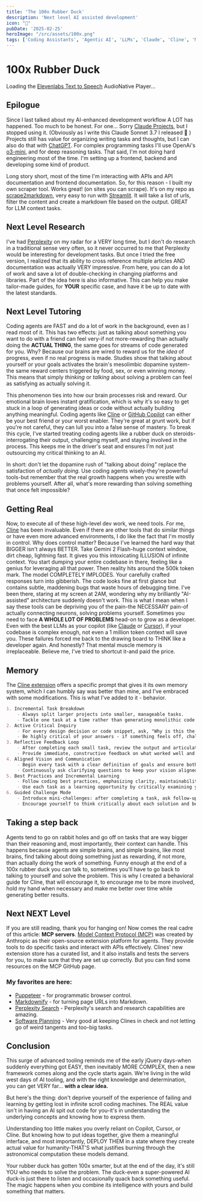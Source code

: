 ```yaml
---
title: 'The 100x Rubber Duck'
description: 'Next level AI assisted development'
icon: "🦆"
pubDate: '2025-02-25'
heroImage: "/src/assets/100x.png"
tags: ['Coding Assistants', 'Agentic AI', 'LLMs', 'Claude', 'Cline', 'MCP']
---
```


# 100x Rubber Duck

<div id="elevenlabs-audionative-widget" data-height="90" data-width="100%" data-frameborder="no" data-scrolling="no" data-publicuserid="65396038ed4b03af12ea9ce96f127b3d988c43203de2caf4eaf0671a5fa17dfa" data-playerurl="https://elevenlabs.io/player/index.html" data-projectid="SSexKfIEO9LzYzZ88Qu1" >Loading the <a href="https://elevenlabs.io/text-to-speech" target="_blank" rel="noopener">Elevenlabs Text to Speech</a> AudioNative Player...</div><script src="https://elevenlabs.io/player/audioNativeHelper.js" type="text/javascript"></script>

## Epilogue
Since I last talked about my AI-enhanced development workflow A LOT has happened. Too much to be honest. 
For one... Sorry [Claude Projects](https://www.anthropic.com/index/claude), but I stopped using it. (Obviously as I write this Claude Sonnet 3.7 I released 🤣 )
Projects still has value for organizing writing tasks and thoughts, but I can also do that with [ChatGPT](https://openai.com/chatgpt).
For complex programming tasks I'll use OpenAi's [o3-mini](https://platform.openai.com/docs/models/gpt-4), and for deep reasoning tasks. That said, I'm not doing hard engineering most of the time. I'm setting up a frontend, backend and developing some kind of product.

Long story short, most of the time I'm interacting with APIs and API documentation and frontend documentation. 
So, for this reason - I built my own scraper tool. Works great! (on sites you can scrape). It's on my repo as [scrape2markdown](https://github.com/SkelegonDK/scrape2markdown), very easy to run with [Streamlit](https://streamlit.io/).
It will take a list of urls, filter the content and create a markdown file based on the output. GREAT for LLM context tasks.

## Next Level Research

I've had [Perplexity](https://www.perplexity.ai/) on my radar for a VERY long time, but I don't do research in a traditional sense very often, so it never occurred to me that Perplexity would be interesting for development tasks. 
But once I tried the free version, I realized that its ability to cross reference multiple articles AND documentation was actually VERY impressive.
From here, you can do a lot of work and save a lot of double-checking in changing platforms and libraries. Part of the idea here is also informative.
This can help you make tailor-made guides, for **YOUR** specific case, and have it be up to date with the latest standards.

## Next Level Tutoring

Coding agents are FAST and do a lot of work in the background, even as I read most of it. This has two effects: just as talking about something you want to do with a friend can feel very-if not more-rewarding than actually doing the **ACTUAL THING**, the same goes for streams of code generated for you. Why? Because our brains are wired to reward us for the *idea* of progress, even if no real progress is made. Studies show that talking about yourself or your goals activates the brain's mesolimbic dopamine system-the same reward centers triggered by food, sex, or even winning money. This means that simply *thinking* or *talking* about solving a problem can feel as satisfying as actually solving it.

This phenomenon ties into how our brain processes risk and reward. Our emotional brain loves instant gratification, which is why it's so easy to get stuck in a loop of generating ideas or code without actually building anything meaningful. Coding agents like [Cline](https://cline.bot/) or [GitHub Copilot](https://github.com/features/copilot) can either be your best friend or your worst enabler. They're great at grunt work, but if you're not careful, they can lull you into a false sense of mastery. To break this cycle, I've started treating coding agents like a rubber duck on steroids-interrogating their output, challenging myself, and staying involved in the process. This keeps me in the driver's seat and ensures I'm not just outsourcing my critical thinking to an AI.

In short: don't let the dopamine rush of "talking about doing" replace the satisfaction of *actually doing*. Use coding agents wisely-they're powerful tools-but remember that the real growth happens when you wrestle with problems yourself. After all, what's more rewarding than solving something that once felt impossible?

## Getting Real

Now, to execute all of these high-level dev work, we need tools. For me, [Cline](https://cline.bot/) has been invaluable. Even if there are other tools that do similar things or have even more advanced environments, I do like the fact that I'm mostly in control.
Why does control matter? Because I've learned the hard way that BIGGER isn't always BETTER. Take Gemini 2 Flash-huge context window, dirt cheap, lightning fast. It gives you this intoxicating ILLUSION of infinite context. You start dumping your entire codebase in there, feeling like a genius for leveraging all that power.
Then reality hits around the 500k token mark. The model COMPLETELY IMPLODES. Your carefully crafted responses turn into gibberish. The code looks fine at first glance but contains subtle, maddening bugs that waste hours of debugging time. I've been there, staring at my screen at 2AM, wondering why my brilliantly "AI-assisted" architecture suddenly doesn't work.
This is what I mean when I say these tools can be depriving you of the pain-the NECESSARY pain-of actually connecting neurons, solving problems yourself. Sometimes you need to face **A WHOLE LOT OF PROBLEMS** head-on to grow as a developer.
Even with the best LLMs as your copilot (like [Claude](https://www.anthropic.com/index/claude) or [Cursor](https://cursor.so/)), if your codebase is complex enough, not even a 1 million token context will save you. These failures forced me back to the drawing board to THINK like a developer again. And honestly? That mental muscle memory is irreplaceable. Believe me, I've tried to shortcut it-and paid the price.

## Memory

The [Cline extension](https://docs.cline.bot/improving-your-prompting-skills/custom-instructions-library/cline-memory-bank) offers a specific prompt that gives it its own memory system, which I can humbly say was better than mine, and I've embraced with some modifications. This is what I've added to it - behavior. 

```markdown
1. Incremental Task Breakdown
    - Always split larger projects into smaller, manageable tasks.
    - Tackle one task at a time rather than generating monolithic code blocks.
2. Active Critical Inquiry
    - For every design decision or code snippet, ask, "Why is this the best approach?" and "What alternatives did we consider?"
    - Be highly critical of your answers - if something feels off, challenge it and refine your reasoning.
3. Reflective Feedback Loop
    - After completing each small task, review the output and articulate the rationale behind each choice.
    - Provide immediate, constructive feedback on what worked well and what can be improved.
4. Aligned Vision and Communication
    - Begin every task with a clear definition of goals and ensure both you and the agent share a common understanding of what's being built.
    - Continuously ask clarifying questions to keep your vision aligned with the development process.
5. Best Practices and Incremental Learning
    - Follow coding best practices, emphasizing clarity, maintainability, and efficiency for every small task.
    - Use each task as a learning opportunity by critically examining your approach and integrating feedback into future tasks.
6. Guided Challenge Mode
    - Introduce mini-challenges: after completing a task, ask follow-up questions like, "How would this change in a more complex scenario?" or "What might be the potential pitfalls?"
    - Encourage yourself to think critically about each solution and be prepared to iterate based on constructive criticism.
```

## Taking a step back

Agents tend to go on rabbit holes and go off on tasks that are way bigger than their reasoning and, most importantly, their context can handle. This happens because agents are simple brains, and simple brains, like most brains, find talking about doing something just as rewarding, if not more, than actually doing the work of something. Funny enough at the end of a 100x rubber duck you can talk to, sometimes you'll have to go back to talking to yourself and solve the problem. This is why I created a behavioral guide for Cline, that will encourage it, to encourage me to be more involved, hold my hand when necessary and make me better over time while generating better results.

## Next NEXT Level

If you are still reading, thank you for hanging on!
Now comes the real cadre of this article: **MCP servers**.
[Model Context Protocol (MCP)](https://github.com/anthropic/mcp) was created by Anthropic as their open-source extension platform for agents. They provide tools to do specific tasks and interact with APIs effectively. Clines' new extension store has a curated list, and it also installs and tests the servers for you, to make sure that they are set up correctly. But you can find some resources on the MCP GitHub page.

### My favorites are here:

- [Puppeteer](https://www.mcpservers.ai/servers/modelcontextprotocol/Puppeteer) - for programmatic browser control.
- [Markdownify](https://github.com/zcaceres/markdownify-mcp) - for turning page URLs into Markdown.
- [Perplexity Search](https://www.perplexity.ai/) - Perplexity's search and research capabilities are amazing.
- [Software Planning](https://glama.ai/mcp/servers/a35c7qc7ie) - Very good at keeping Clines in check and not letting go of weird tangents and too-big tasks.

## Conclusion

This surge of advanced tooling reminds me of the early jQuery days-when suddenly everything got EASY, then inevitably MORE COMPLEX, then a new framework comes along and the cycle starts again. We're living in the wild west days of AI tooling, and with the right knowledge and determination, you can get VERY far... **with a clear idea.**

But here's the thing: don't deprive yourself of the experience of failing and learning by getting lost in infinite scroll coding machines. The REAL value isn't in having an AI spit out code for you-it's in understanding the underlying concepts and knowing how to express them.

Understanding too little makes you overly reliant on Copilot, Cursor, or Cline. But knowing how to put ideas together, give them a meaningful interface, and most importantly, DEPLOY THEM in a state where they create actual value for humanity-THAT'S what justifies burning through the astronomical computation these models demand.

Your rubber duck has gotten 100x smarter, but at the end of the day, it's still YOU who needs to solve the problem. The duck-even a super-powered AI duck-is just there to listen and occasionally quack back something useful. The magic happens when you combine its intelligence with yours and build something that matters.